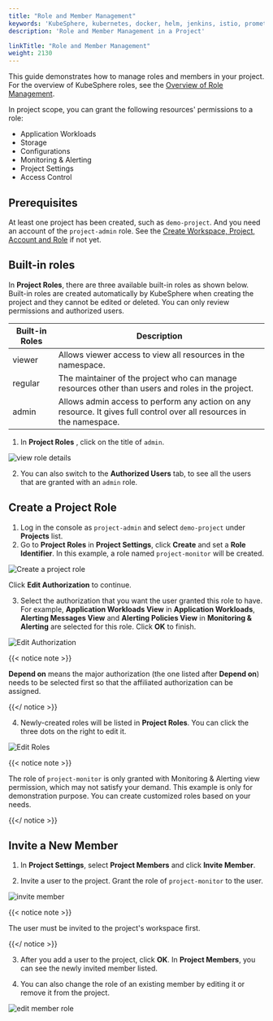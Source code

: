 ```yaml
---
title: "Role and Member Management"
keywords: 'KubeSphere, kubernetes, docker, helm, jenkins, istio, prometheus'
description: 'Role and Member Management in a Project'

linkTitle: "Role and Member Management"
weight: 2130
---
```


This guide demonstrates how to manage roles and members in your project. For the overview of KubeSphere roles, see the [Overview of Role Management](../todo). 

In project scope, you can grant the following resources' permissions to a role:

- Application Workloads
- Storage
- Configurations
- Monitoring & Alerting
- Project Settings
- Access Control

## Prerequisites

At least one project has been created, such as `demo-project`. And you need an account of the `project-admin` role. See the [Create Workspace, Project, Account and Role](../../quick-start/create-workspace-and-project/) if not yet.

## Built-in roles

In **Project Roles**, there are three available built-in roles as shown below. Built-in roles are created automatically by KubeSphere when creating the project and they cannot be edited or deleted. You can only review permissions and authorized users.

| Built-in Roles     | Description                                                  |
| ------------------ | ------------------------------------------------------------ |
| viewer | Allows viewer access to view all resources in the namespace. |
| regular   | The maintainer of the project who can manage resources other than users and roles in the project. |
| admin     | Allows admin access to perform any action on any resource. It gives full control over all resources in the namespace. |

1. In **Project Roles** , click on the title of `admin`.

![view role details](/images/docs/project-admin/project_role_detail.png)

2. You can also switch to the **Authorized Users** tab, to see all the users that are granted with an `admin` role.

## Create a Project Role

1. Log in the console as `project-admin` and select `demo-project` under **Projects** list.
2. Go to **Project Roles** in **Project Settings**, click **Create** and set a **Role Identifier**. In this example, a role named `project-monitor` will be created.

![Create a project role](/images/docs/project-admin/project_role_create_step1.png)

Click **Edit Authorization** to continue.

3. Select the authorization that you want the user granted this role to have. For example, **Application Workloads View** in **Application Workloads**, **Alerting Messages View** and **Alerting Policies View** in **Monitoring & Alerting** are selected for this role. Click **OK** to finish.

![Edit Authorization](/images/docs/project-admin/project_role_create_step2.png)

{{< notice note >}} 

**Depend on** means the major authorization (the one listed after **Depend on**) needs to be selected first so that the affiliated authorization can be assigned.

{{</ notice >}} 

4. Newly-created roles will be listed in **Project Roles**. You can click the three dots on the right to edit it.

![Edit Roles](/images/docs/project-admin/project_role_list.png)

{{< notice note >}} 

The role of `project-monitor` is only granted with Monitoring & Alerting view permission, which may not satisfy your demand. This example is only for demonstration purpose. You can create customized roles based on your needs.

{{</ notice >}} 

## Invite a New Member

1. In **Project Settings**, select **Project Members** and click **Invite Member**.

2. Invite a user to the project. Grant the role of `project-monitor` to the user. 

![invite member](/images/docs/project-admin/project_invite_member_step2.png)

{{< notice note >}} 

The user must be invited to the project's workspace first.

{{</ notice >}} 

3. After you add a user to the project, click **OK**. In **Project Members**, you can see the newly invited member listed.

4. You can also change the role of an existing member by editing it or remove it from the project.

![edit member role](/images/docs/project-admin/project_user_edit.png)

